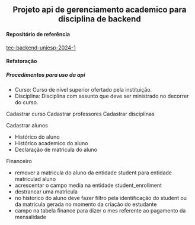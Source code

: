 <h2 align="center">Projeto api de gerenciamento academico para disciplina de backend</h2>

#### Repositório de referência

[tec-backend-uniesp-2024-1](https://github.com/kelsonvictr/tec-backend-uniesp-2024-1)

#### Refatoração

##### Procedimentos para uso da api

- Curso: Curso de nível superior ofertado pela instituição.
- Disciplina: Disciplina com assunto que deve ser ministrado no decorrer do curso.


Cadastrar curso
Cadastrar professores
Cadastrar disciplinas
 
Cadastrar alunos
 - Histórico do aluno
 - Histórico academico do aluno
 - Declaração de matricula do aluno

Financeiro

- remover a matricula do aluno da entidade student para entidade matriculad aluno
- acrescentar o campo media na entidade student_enrollment
- destrancar uma matricula
- no historico do aluno deve fazer filtro pela identificação do student ou da matricula gerada no momento da criação do estudante
- campo na tabela finance para dizer o mes referente ao pagamento da mensalidade 